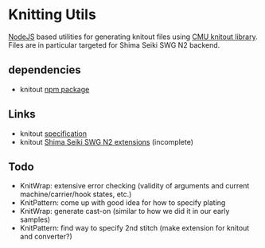 # Knitting Utils

[NodeJS](https://nodejs.org/en/) based utilities for generating knitout files using [CMU knitout library](https://textiles-lab.github.io/posts/2017/11/27/kout1/). Files are in particular targeted for Shima Seiki SWG N2 backend.

## dependencies

- knitout [npm package](https://www.npmjs.com/package/knitout)

## Links

- knitout [specification](https://textiles-lab.github.io/knitout/knitout.html)
- knitout [Shima Seiki SWG N2 extensions](https://textiles-lab.github.io/knitout/extensions.html) (incomplete)

## Todo

- KnitWrap: extensive error checking (validity of arguments and current machine/carrier/hook states, etc.)
- KnitPattern: come up with good idea for how to specify plating
- KnitWrap: generate cast-on (similar to how we did it in our early samples)
- KnitPattern: find way to specify 2nd stitch (make extension for knitout and converter?)
